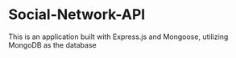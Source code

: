 # Social-Network-API
This is an application built with Express.js and Mongoose, utilizing MongoDB as the database
